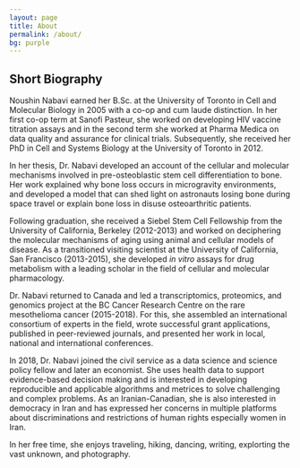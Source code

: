 ```yaml
---
layout: page
title: About
permalink: /about/
bg: purple
---
```


## Short Biography

Noushin Nabavi earned her B.Sc. at the University of Toronto in Cell and Molecular Biology in 2005 with a co-op and cum laude distinction. In her first co-op term at Sanofi Pasteur, she worked on developing HIV vaccine titration assays and in the second term she worked at Pharma Medica on data quality and assurance for clinical trials. Subsequently, she received her PhD in Cell and Systems Biology at the University of Toronto in 2012.   

In her thesis, Dr. Nabavi developed an account of the cellular and molecular mechanisms involved in pre-osteoblastic stem cell differentiation to bone. Her work explained why bone loss occurs in microgravity environments, and developed a model that can shed light on astronauts losing bone during space travel or explain bone loss in disuse osteoarthritic patients.   

Following graduation, she received a Siebel Stem Cell Fellowship from the University of California, Berkeley (2012-2013) and worked on deciphering the molecular mechanisms of aging using animal and cellular models of disease. As a transitioned visiting scientist at the University of California, San Francisco (2013-2015), she developed _in vitro_ assays for drug metabolism with a leading scholar in the field of cellular and molecular pharmacology.  

Dr. Nabavi returned to Canada and led a transcriptomics, proteomics, and genomics project at the BC Cancer Research Centre on the rare mesothelioma cancer (2015-2018). For this, she assembled an international consortium of experts in the field, wrote successful grant applications, published in peer-reviewed journals, and presented her work in local, national and international conferences.  

In 2018, Dr. Nabavi joined the civil service as a data science and science policy fellow and later an economist. She uses health data to support evidence-based decision making and is interested in developing reproducible and applicable algorithms and metrices to solve challenging and complex problems. As an Iranian-Canadian, she is also interested in democracy in Iran and has expressed her concerns in multiple platforms about discriminations and restrictions of human rights especially women in Iran.

In her free time, she enjoys traveling, hiking, dancing, writing, explorting the vast unknown, and photography.
